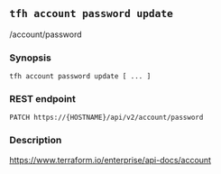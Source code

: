 ## `tfh account password update`

/account/password

### Synopsis

    tfh account password update [ ... ]

### REST endpoint

    PATCH https://{HOSTNAME}/api/v2/account/password

### Description

https://www.terraform.io/enterprise/api-docs/account

